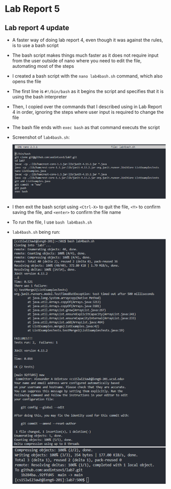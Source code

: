 # Lab Report 5

## Lab report 4 update

* A faster way of doing lab report 4, even though it was against the rules, is to use a bash script
* The bash script makes things much faster as it does not require input from the user outside of nano where you need to edit the file, automating most of the steps
* I created a bash script with the `nano lab4bash.sh` command, which also opens the file
* The first line is `#!/bin/bash` as it begins the script and specifies that it is using the bash interpreter
* Then, I copied over the commands that I described using in Lab Report 4 in order, ignoring the steps where user input is required to change the file
* The bash file ends with `exec bash` as that command executs the script
* Screenshot of `lab4bash.sh`:

  ![Image](lab9screenshot1.png)

* I then exit the bash script using `<Ctrl-X>` to quit the file, `<Y>` to confirm saving the file, and `<enter>` to confirm the file name
* To run the file, I use `bash lab4bash.sh`
* `lab4bash.sh` being run:

  ![Image](lab9screenshot2.png)
  ![Image](lab9screenshot3.png)
